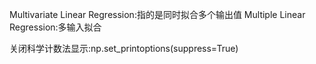 
Multivariate Linear Regression:指的是同时拟合多个输出值
Multiple Linear Regression:多输入拟合

关闭科学计数法显示:np.set_printoptions(suppress=True)
